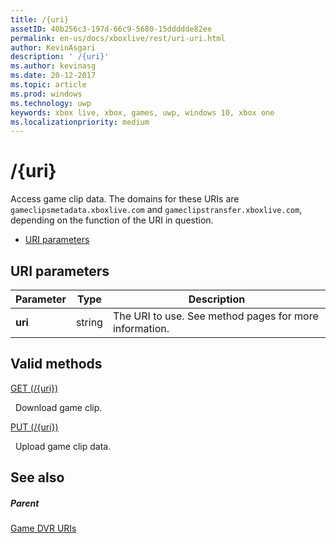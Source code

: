 ```yaml
---
title: /{uri}
assetID: 40b256c3-197d-66c9-5680-15ddddde82ee
permalink: en-us/docs/xboxlive/rest/uri-uri.html
author: KevinAsgari
description: ' /{uri}'
ms.author: kevinasg
ms.date: 20-12-2017
ms.topic: article
ms.prod: windows
ms.technology: uwp
keywords: xbox live, xbox, games, uwp, windows 10, xbox one
ms.localizationpriority: medium
---
```



# /{uri}
Access game clip data. 
The domains for these URIs are `gameclipsmetadata.xboxlive.com` and `gameclipstransfer.xboxlive.com`, depending on the function of the URI in question.
 
  * [URI parameters](#ID4EX)
 
<a id="ID4EX"></a>

 
## URI parameters
 
| Parameter| Type| Description| 
| --- | --- | --- | 
| <b>uri</b>| string| The URI to use. See method pages for more information.| 
  
<a id="ID4ETB"></a>

 
## Valid methods

[GET (/{uri})](uri-uriget.md)

&nbsp;&nbsp;Download game clip.

[PUT (/{uri})](uri-uriput.md)

&nbsp;&nbsp;Upload game clip data.
 
<a id="ID4EAC"></a>

 
## See also
 
<a id="ID4ECC"></a>

 
##### Parent 

[Game DVR URIs](atoc-reference-dvr.md)

   